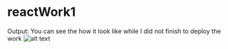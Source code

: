 # reactWork1
Output:
You can see the how it look like while I did not finish to deploy the work
![alt text](https://github.com/tuyizerejean/reactWork1/blob/main/images/?raw=true)